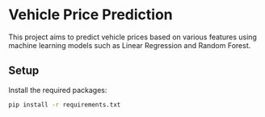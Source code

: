 # Vehicle Price Prediction

This project aims to predict vehicle prices based on various features using machine learning models such as Linear Regression and Random Forest.

## Setup

Install the required packages:

```bash
pip install -r requirements.txt

